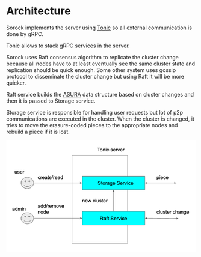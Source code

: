 # Architecture

Sorock implements the server using [Tonic](https://github.com/hyperium/tonic) so
all external communication is done by gRPC.

Tonic allows to stack gRPC services in the server.

Sorock uses Raft consensus algorithm to replicate the cluster change
because all nodes have to at least eventually see the same cluster state and replication should be quick enough. Some other system uses gossip protocol to disseminate the cluster change but using Raft it will be more quicker.

Raft service builds the [ASURA](https://github.com/akiradeveloper/ASURA) data structure based on cluster changes and then it is passed to Storage service.

Storage service is responsible for handling user requests but lot of p2p communications are executed in the cluster. When the cluster is changed, it tries to move the erasure-coded pieces to the appropriate nodes and rebuild a piece if it is lost.

![](images/arch.png)